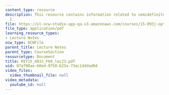 ```yaml
---
content_type: resource
description: This resource contains information related to semidefinite optimization
  I.
file: https://ol-ocw-studio-app-qa.s3.amazonaws.com/courses/15-093j-optimization-methods-fall-2009/87a708aeb0ed9758b25a73ac1dddad04_MIT15_093J_F09_lec23.pdf
file_type: application/pdf
learning_resource_types:
- Lecture Notes
ocw_type: OCWFile
parent_title: Lecture Notes
parent_type: CourseSection
resourcetype: Document
title: MIT15_093J_F09_lec23.pdf
uid: 87a708ae-b0ed-9758-b25a-73ac1dddad04
video_files:
  video_thumbnail_file: null
video_metadata:
  youtube_id: null
---
```

